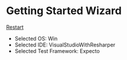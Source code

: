 # Getting Started Wizard

[Restart](/docs/wiz/readme.md)

* Selected OS: Win
* Selected IDE: VisualStudioWithResharper
* Selected Test Framework: Expecto
